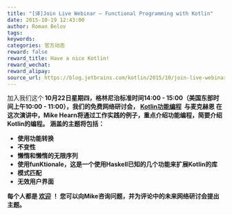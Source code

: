```yaml
---
title: "[译]Join Live Webinar — Functional Programming with Kotlin"
date: 2015-10-19 12:43:00
author: Roman Belov
tags:
keywords:
categories: 官方动态
reward: false
reward_title: Have a nice Kotlin!
reward_wechat:
reward_alipay:
source_url: https://blog.jetbrains.com/kotlin/2015/10/join-live-webinar-functional-programming-with-kotlin/
---
```


加入我们这个<strong> 10月22日星期四，格林尼治标准时间14:00  -  15:00（美国东部时间上午10:00  -  11:00），我们的免费网络研讨会， [Kotlin功能编程](http://info.jetbrains.com/Kotlin-Webinar-October2015-registration.html)  与麦克赫恩
在这次演讲中，Mike Hearn将通过工作实践的例子，重点介绍功能编程，简要介绍Kotlin的编程。
涵盖的主题将包括：

* 使用功能转换
* 不变性
* 懒惰和懒惰的无限序列
* 使用funKtionale，这是一个使用Haskell已知的几个功能来扩展Kotlin的库
* 模式匹配
* 无效用户界面

每个人都是 [欢迎](http://info.jetbrains.com/Kotlin-Webinar-October2015-registration.html) ！
您可以向Mike咨询问题，并为评论中的未来网络研讨会提出主题。

